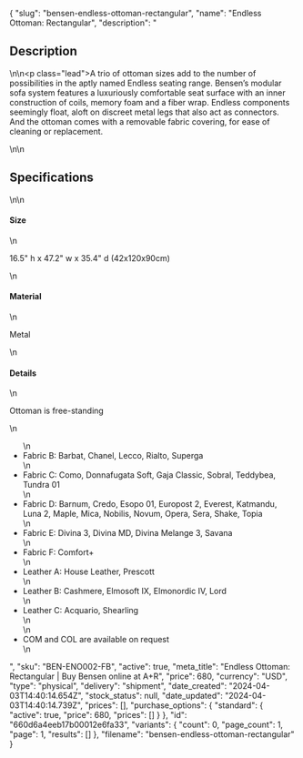 {
  "slug": "bensen-endless-ottoman-rectangular",
  "name": "Endless Ottoman: Rectangular",
  "description": "<h2>Description</h2>\n<!-- split -->\n<p class=\"lead\">A trio of ottoman sizes add to the number of possibilities in the aptly named Endless seating range. Bensen’s modular sofa system features a luxuriously comfortable seat surface with an inner construction of coils, memory foam and a fiber wrap. Endless components seemingly float, aloft on discreet metal legs that also act as connectors. And the ottoman comes with a removable fabric covering, for ease of cleaning or replacement.  </p>\n<!-- split -->\n<h2>Specifications</h2>\n<!-- split -->\n<h4>Size</h4>\n<p>16.5\" h x 47.2\" w x 35.4\" d (42x120x90cm)</p>\n<h4>Material</h4>\n<p>Metal</p>\n<h4>Details</h4>\n<p>Ottoman is free-standing</p>\n<ul>\n<li>Fabric B: Barbat, Chanel, Lecco, Rialto, Superga</li>\n<li>Fabric C: Como, Donnafugata Soft, Gaja Classic,  Sobral, Teddybea, Tundra 01</li>\n<li>Fabric D: Barnum, Credo, Esopo 01, Europost 2, Everest,  Katmandu, Luna 2, Maple, Mica, Nobilis, Novum, Opera, Sera, Shake, Topia </li>\n<li>Fabric E: Divina 3, Divina MD, Divina Melange 3, Savana</li>\n<li>Fabric F: Comfort+</li>\n<li>Leather A: House Leather, Prescott</li>\n<li>Leather B: Cashmere, Elmosoft IX, Elmonordic IV, Lord</li>\n<li>Leather C: Acquario, Shearling<br>\n</li>\n<li>COM and COL are available on request</li>\n</ul>",
  "sku": "BEN-ENO002-FB",
  "active": true,
  "meta_title": "Endless Ottoman: Rectangular | Buy Bensen online at A+R",
  "price": 680,
  "currency": "USD",
  "type": "physical",
  "delivery": "shipment",
  "date_created": "2024-04-03T14:40:14.654Z",
  "stock_status": null,
  "date_updated": "2024-04-03T14:40:14.739Z",
  "prices": [],
  "purchase_options": {
    "standard": {
      "active": true,
      "price": 680,
      "prices": []
    }
  },
  "id": "660d6a4eeb17b00012e6fa33",
  "variants": {
    "count": 0,
    "page_count": 1,
    "page": 1,
    "results": []
  },
  "filename": "bensen-endless-ottoman-rectangular"
}